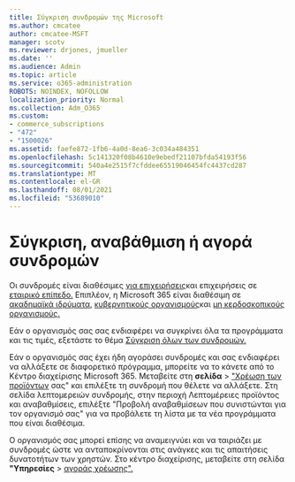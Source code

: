 ```yaml
---
title: Σύγκριση συνδρομών της Microsoft
ms.author: cmcatee
author: cmcatee-MSFT
manager: scotv
ms.reviewer: drjones, jmueller
ms.date: ''
ms.audience: Admin
ms.topic: article
ms.service: o365-administration
ROBOTS: NOINDEX, NOFOLLOW
localization_priority: Normal
ms.collection: Adm_O365
ms.custom:
- commerce_subscriptions
- "472"
- "1500026"
ms.assetid: faefe872-1fb6-4a0d-8ea6-3c034a484351
ms.openlocfilehash: 5c141320f08b4610e9ebedf21107bfda54193f56
ms.sourcegitcommit: 540a4e2515f7cfddee65519046454fc4437cd287
ms.translationtype: MT
ms.contentlocale: el-GR
ms.lasthandoff: 08/01/2021
ms.locfileid: "53689010"
---
```

# <a name="compare-upgrade-or-purchase-subscriptions"></a>Σύγκριση, αναβάθμιση ή αγορά συνδρομών
  
Οι συνδρομές είναι διαθέσιμες [για επιχειρήσεις](https://www.microsoft.com/microsoft-365/business/compare-all-microsoft-365-business-products?tab=2&rtc=1)και επιχειρήσεις σε [εταιρικό επίπεδο.](https://www.microsoft.com/microsoft-365/enterprise/compare-office-365-plans?rtc=1) Επιπλέον, η Microsoft 365 είναι διαθέσιμη σε [ακαδημαϊκά ιδρύματα,](https://www.microsoft.com/microsoft-365/academic/compare-office-365-education-plans?rtc=1&activetab=tab%3aprimaryr1) [κυβερνητικούς οργανισμούς](https://www.microsoft.com/microsoft-365/government/compare-office-365-government-plans?rtc=1)και [μη κερδοσκοπικούς οργανισμούς.](https://www.microsoft.com/microsoft-365/nonprofit/office-365-nonprofit-plans-and-pricing?&rtc=1&activetab=tab%3aprimaryr1)
  
Εάν ο οργανισμός σας σας ενδιαφέρει να συγκρίνει όλα τα προγράμματα και τις τιμές, εξετάστε το θέμα [Σύγκριση όλων των συνδρομών.](https://www.microsoft.com/microsoft-365/enterprise/compare-office-365-plans?rtc=1)
  
Εάν ο οργανισμός σας έχει ήδη αγοράσει συνδρομές και σας ενδιαφέρει να αλλάξετε σε διαφορετικό πρόγραμμα, μπορείτε να το κάνετε από το Κέντρο διαχείρισης Microsoft 365. Μεταβείτε στη **σελίδα** \> ["Χρέωση των προϊόντων](https://go.microsoft.com/fwlink/p/?linkid=842054) σας" και επιλέξτε τη συνδρομή που θέλετε να αλλάξετε. Στη σελίδα λεπτομερειών συνδρομής, στην περιοχή  Λεπτομέρειες προϊόντος και αναβαθμίσεις, επιλέξτε "Προβολή αναβαθμίσεων που συνιστώνται για τον οργανισμό σας" για να προβάλετε τη λίστα με τα νέα προγράμματα που είναι διαθέσιμα.
  
Ο οργανισμός σας μπορεί επίσης να αναμειγνύει και να ταιριάζει με συνδρομές ώστε να ανταποκρίνονται στις ανάγκες και τις απαιτήσεις δυνατοτήτων των χρηστών. Στο κέντρο διαχείρισης, μεταβείτε στη σελίδα **"Υπηρεσίες** \> [αγοράς χρέωσης".](https://go.microsoft.com/fwlink/p/?linkid=868433) 